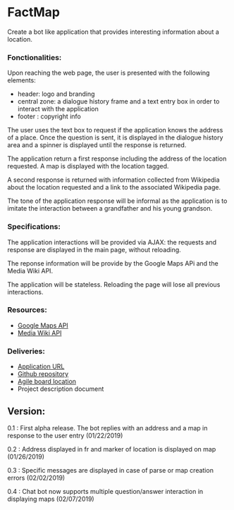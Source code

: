 # FactMap

Create a bot like application that provides interesting information about a 
location.


### Fonctionalities:

Upon reaching the web page, the user is presented with the following 
elements:

   - header: logo and branding
   - central zone: a dialogue history frame and a text entry box in order to 
   interact with the application
   - footer : copyright info

The user uses the text box to request if the application knows the address 
of a place. Once the question is sent, it is displayed in the dialogue 
history area and a spinner is displayed until the response is returned.

The application return a first response including the address of the location 
requested. A map is displayed with the location tagged.

A second response is returned with information collected from Wikipedia about 
the location requested and a link to the associated Wikipedia page.

The tone of the application response will be informal as the application is 
to imitate the interaction between a grandfather and his young grandson.


### Specifications:

The application interactions will be provided via AJAX: the requests and 
response are displayed in the main page, without reloading.

The reponse information will be provide by the Google Maps APi and the Media 
Wiki API.

The application will be stateless. Reloading the page will lose all previous 
interactions.


### Resources:

 - [Google Maps API](https://developers.google.com/maps/documentation/)
 - [Media Wiki API](https://www.mediawiki.org/wiki/API:Main_page)
 

### Deliveries:


 - [Application URL](https://fact-map.herokuapp.com/)
 - [Github repository](https://github.com/slesouef/FactMap)
 - [Agile board location](https://trello.com/b/f5wgDaC1/factmap)
 - Project description document
 
 ## Version:
 
 0.1 : First alpha release. The bot replies with an address and a map in 
 response to the user entry (01/22/2019)
 
 0.2 : Address displayed in fr and marker of location 
 is displayed on map (01/26/2019)
 
 0.3 : Specific messages are displayed in case of parse or map creation 
 errors (02/02/2019)
 
 0.4 : Chat bot now supports multiple question/answer interaction in 
 displaying maps (02/07/2019)
 